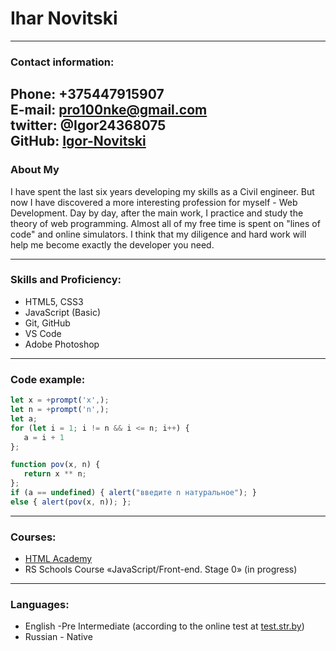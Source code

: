 # Ihar Novitski

---

### Contact information:

**Phone:** +375447915907<br>
**E-mail:** pro100nke@gmail.com<br>
**twitter:** @Igor24368075<br>
**GitHub:** [Igor-Novitski](https://github.com/Igor-Novitski)<br>
---

### About My

I have spent the last six years developing my skills as a Civil engineer. But now I have discovered a more interesting profession for myself - Web Development. Day by day, after the main work, I practice and study the theory of web programming. Almost all of my free time is spent on "lines of code" and online simulators. I think that my diligence and hard work will help me become exactly the developer you need.

---

### Skills and Proficiency:

- HTML5, CSS3
- JavaScript (Basic)
- Git, GitHub
- VS Code
- Adobe Photoshop

---

### Code example:

```javascript
let x = +prompt('x',);
let n = +prompt('n',);
let a;
for (let i = 1; i != n && i <= n; i++) {
   a = i + 1
};

function pov(x, n) {
   return x ** n;
};
if (a == undefined) { alert("введите n натуральное"); }
else { alert(pov(x, n)); };
```
---

### Courses:

- [HTML Academy](https://htmlacademy.ru/courses) <br>
- RS Schools Course «JavaScript/Front-end. Stage 0» (in progress)<br>

---

### Languages:

- English \-Pre Intermediate (according to the online test at [test.str.by](https://test.str.by/))<br>
- Russian \- Native
